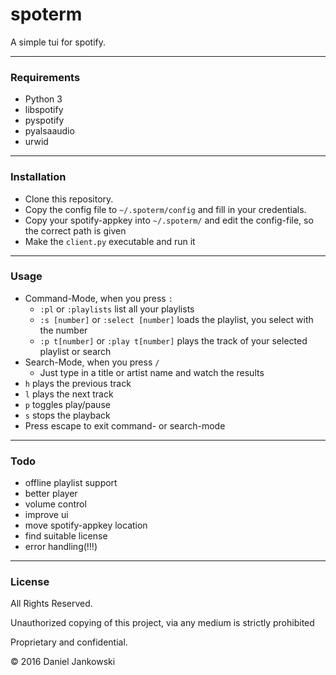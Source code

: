# spoterm

A simple tui for spotify.

------------------------

### Requirements

- Python 3
- libspotify
- pyspotify
- pyalsaaudio
- urwid

------------------------

### Installation

- Clone this repository.
- Copy the config file to `~/.spoterm/config` and fill in your credentials.
- Copy your spotify-appkey into `~/.spoterm/` and edit the config-file, so the correct path is given
- Make the `client.py` executable and run it

------------------------

### Usage

- Command-Mode, when you press `:`
  - `:pl` or `:playlists` list all your playlists
  - `:s [number]` or `:select [number]` loads the playlist, you select with the number
  - `:p t[number]` or `:play t[number]` plays the track of your selected playlist or search
- Search-Mode, when you press `/`
  - Just type in a title or artist name and watch the results
- `h` plays the previous track
- `l` plays the next track
- `p` toggles play/pause
- `s` stops the playback
- Press escape to exit command- or search-mode

------------------------

### Todo

- offline playlist support
- better player
- volume control
- improve ui
- move spotify-appkey location
- find suitable license
- error handling(!!!)

------------------------

### License

All Rights Reserved.

Unauthorized copying of this project, via any medium is strictly prohibited

Proprietary and confidential.

© 2016 Daniel Jankowski

